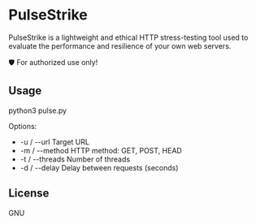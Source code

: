 # PulseStrike

PulseStrike is a lightweight and ethical HTTP stress-testing tool used to evaluate the performance and resilience of your own web servers.

🛡️ For authorized use only!

## Usage
python3 pulse.py 

Options:
- -u / --url      Target URL
- -m / --method   HTTP method: GET, POST, HEAD
- -t / --threads  Number of threads
- -d / --delay    Delay between requests (seconds)

## License
GNU
